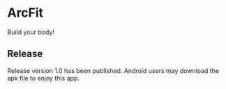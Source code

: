 # ArcFit
Build your body!

## Release

Release version 1.0 has been published. Android users may download the apk file to enjoy this app.
